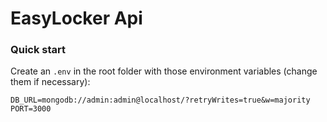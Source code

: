 # EasyLocker Api

### Quick start

Create an `.env` in the root folder with those environment variables (change them if necessary):

```dotenv
DB_URL=mongodb://admin:admin@localhost/?retryWrites=true&w=majority
PORT=3000
```

